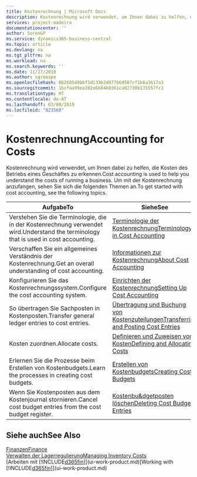 ```yaml
---
title: Kostenrechnung | Microsoft Docs
description: Kostenrechnung wird verwendet, um Ihnen dabei zu helfen, die Kosten des Betriebs eines Geschäftes zu erkennen. Um mit der Kostenrechnung anzufangen, sehen Sie sich die folgenden Themen an.
services: project-madeira
documentationcenter: ''
author: SorenGP
ms.service: dynamics365-business-central
ms.topic: article
ms.devlang: na
ms.tgt_pltfrm: na
ms.workload: na
ms.search.keywords: ''
ms.date: 11/27/2018
ms.author: sgroespe
ms.openlocfilehash: 86268549bbf5d133b2d077b69507cf1b6a3617a3
ms.sourcegitcommit: 1bcfaa99ea302e6b84b8361ca02730b135557fc1
ms.translationtype: HT
ms.contentlocale: de-AT
ms.lasthandoff: 03/08/2019
ms.locfileid: "823568"
---
```

# <a name="accounting-for-costs"></a><span data-ttu-id="09c83-104">Kostenrechnung</span><span class="sxs-lookup"><span data-stu-id="09c83-104">Accounting for Costs</span></span>
<span data-ttu-id="09c83-105">Kostenrechnung wird verwendet, um Ihnen dabei zu helfen, die Kosten des Betriebs eines Geschäftes zu erkennen.</span><span class="sxs-lookup"><span data-stu-id="09c83-105">Cost accounting is used to help you understand the costs of running a business.</span></span> <span data-ttu-id="09c83-106">Um mit der Kostenrechnung anzufangen, sehen Sie sich die folgenden Themen an.</span><span class="sxs-lookup"><span data-stu-id="09c83-106">To get started with cost accounting, see the following topics.</span></span>  

|<span data-ttu-id="09c83-107">Aufgabe</span><span class="sxs-lookup"><span data-stu-id="09c83-107">To</span></span>|<span data-ttu-id="09c83-108">Siehe</span><span class="sxs-lookup"><span data-stu-id="09c83-108">See</span></span>|  
|--------|---------|  
|<span data-ttu-id="09c83-109">Verstehen Sie die Terminologie, die in der Kostenrechnung verwendet wird.</span><span class="sxs-lookup"><span data-stu-id="09c83-109">Understand the terminology that is used in cost accounting.</span></span>|[<span data-ttu-id="09c83-110">Terminologie der Kostenrechnung</span><span class="sxs-lookup"><span data-stu-id="09c83-110">Terminology in Cost Accounting</span></span>](finance-terminology-in-cost-accounting.md)|  
|<span data-ttu-id="09c83-111">Verschaffen Sie ein allgemeines Verständnis der Kostenrechnung.</span><span class="sxs-lookup"><span data-stu-id="09c83-111">Get an overall understanding of cost accounting.</span></span>|[<span data-ttu-id="09c83-112">Informationen zur Kostenrechnung</span><span class="sxs-lookup"><span data-stu-id="09c83-112">About Cost Accounting</span></span>](finance-about-cost-accounting.md)|  
|<span data-ttu-id="09c83-113">Konfigurieren Sie das Kostenrechnungssystem.</span><span class="sxs-lookup"><span data-stu-id="09c83-113">Configure the cost accounting system.</span></span>|[<span data-ttu-id="09c83-114">Einrichten der Kostenrechnung</span><span class="sxs-lookup"><span data-stu-id="09c83-114">Setting Up Cost Accounting</span></span>](finance-set-up-cost-accounting.md)|  
|<span data-ttu-id="09c83-115">So übertragen Sie Sachposten in Kostenposten.</span><span class="sxs-lookup"><span data-stu-id="09c83-115">Transfer general ledger entries to cost entries.</span></span>|[<span data-ttu-id="09c83-116">Übertragung und Buchung von Kostenzuteilungen</span><span class="sxs-lookup"><span data-stu-id="09c83-116">Transferring and Posting Cost Entries</span></span>](finance-transfer-and-post-cost-entries.md)|  
|<span data-ttu-id="09c83-117">Kosten zuordnen.</span><span class="sxs-lookup"><span data-stu-id="09c83-117">Allocate costs.</span></span>|[<span data-ttu-id="09c83-118">Definieren und Zuweisen von Kosten</span><span class="sxs-lookup"><span data-stu-id="09c83-118">Defining and Allocating Costs</span></span>](finance-define-and-allocate-costs.md)|  
|<span data-ttu-id="09c83-119">Erlernen Sie die Prozesse beim Erstellen von Kostenbudgets.</span><span class="sxs-lookup"><span data-stu-id="09c83-119">Learn the processes in creating cost budgets.</span></span>|[<span data-ttu-id="09c83-120">Erstellen von Kostenbudgets</span><span class="sxs-lookup"><span data-stu-id="09c83-120">Creating Cost Budgets</span></span>](finance-create-cost-budgets.md)|
|<span data-ttu-id="09c83-121">Wenn Sie Kostenposten aus dem Kostenjournal stornieren.</span><span class="sxs-lookup"><span data-stu-id="09c83-121">Cancel cost budget entries from the cost budget register.</span></span>|[<span data-ttu-id="09c83-122">Kostenbu&dgetposten löschen</span><span class="sxs-lookup"><span data-stu-id="09c83-122">Deleting Cost Budget Entries</span></span>](finance-how-to-delete-cost-budget-entries.md)| 


## <a name="see-also"></a><span data-ttu-id="09c83-123">Siehe auch</span><span class="sxs-lookup"><span data-stu-id="09c83-123">See Also</span></span>  
[<span data-ttu-id="09c83-124">Finanzen</span><span class="sxs-lookup"><span data-stu-id="09c83-124">Finance</span></span>](finance.md)  
[<span data-ttu-id="09c83-125">Verwalten der Lagerregulierung</span><span class="sxs-lookup"><span data-stu-id="09c83-125">Managing Inventory Costs</span></span>](finance-manage-inventory-costs.md)  
<span data-ttu-id="09c83-126">[Arbeiten mit [!INCLUDE[d365fin](includes/d365fin_md.md)]](ui-work-product.md)</span><span class="sxs-lookup"><span data-stu-id="09c83-126">[Working with [!INCLUDE[d365fin](includes/d365fin_md.md)]](ui-work-product.md)</span></span>
